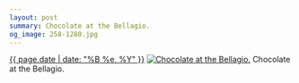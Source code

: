 ```yaml
---
layout: post
summary: Chocolate at the Bellagio.
og_image: 258-1280.jpg
---
```


<p>
  <time><a href="/258">{{ page.date | date: "%B %e, %Y" }}</a></time>
  <a href="/258"><img src="{{ site.assets_url }}/258-640.jpg" srcset="{{ site.assets_url }}/258-1280.jpg 1280w, {{ site.assets_url }}/258-960.jpg 960w, {{ site.assets_url }}/258-640.jpg 640w, {{ site.assets_url }}/258-320.jpg 320w" sizes="(min-width: 700px) 50vw, calc(100vw - 2rem)" alt="Chocolate at the Bellagio." /></a>
  <span>Chocolate at the Bellagio.</span>
</p>
